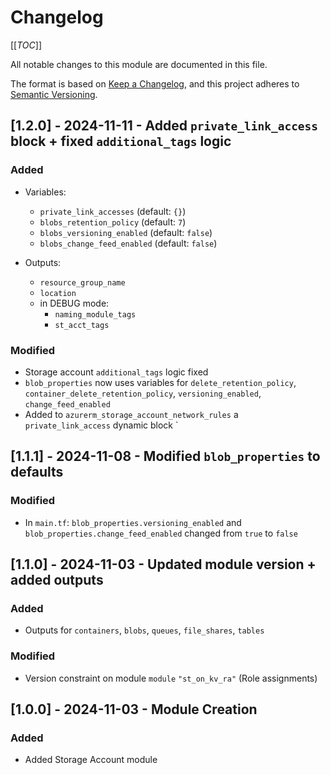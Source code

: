 # Changelog
<!-- markdownlint-disable MD024 -->

[[_TOC_]]

All notable changes to this module are documented in this file.

The format is based on [Keep a Changelog](https://keepachangelog.com/en/1.0.0/),
and this project adheres to [Semantic Versioning](https://semver.org/spec/v2.0.0.html).

<!-- ## [Unreleased]
### Added
### Changed
### Removed -->

## [1.2.0] - 2024-11-11 - Added `private_link_access` block + fixed `additional_tags` logic

### Added

- Variables:
  - `private_link_accesses` (default: `{}`)
  - `blobs_retention_policy` (default: `7`)
  - `blobs_versioning_enabled` (default: `false`)
  - `blobs_change_feed_enabled` (default: `false`)

- Outputs:
  - `resource_group_name`
  - `location`
  - in DEBUG mode:
    - `naming_module_tags`
    - `st_acct_tags`

### Modified

- Storage account `additional_tags` logic fixed
- `blob_properties` now uses variables for `delete_retention_policy`, `container_delete_retention_policy`, `versioning_enabled`, `change_feed_enabled`
- Added to `azurerm_storage_account_network_rules` a `private_link_access` dynamic block `

## [1.1.1] - 2024-11-08 - Modified `blob_properties` to defaults

### Modified

- In `main.tf`: `blob_properties.versioning_enabled` and `blob_properties.change_feed_enabled` changed from `true` to `false`

## [1.1.0] - 2024-11-03 - Updated module version + added outputs

### Added

- Outputs for `containers`, `blobs`, `queues`, `file_shares`, `tables`

### Modified

- Version constraint on module `module` `"st_on_kv_ra"` (Role assignments)

## [1.0.0] - 2024-11-03 - Module Creation

### Added

- Added Storage Account module
